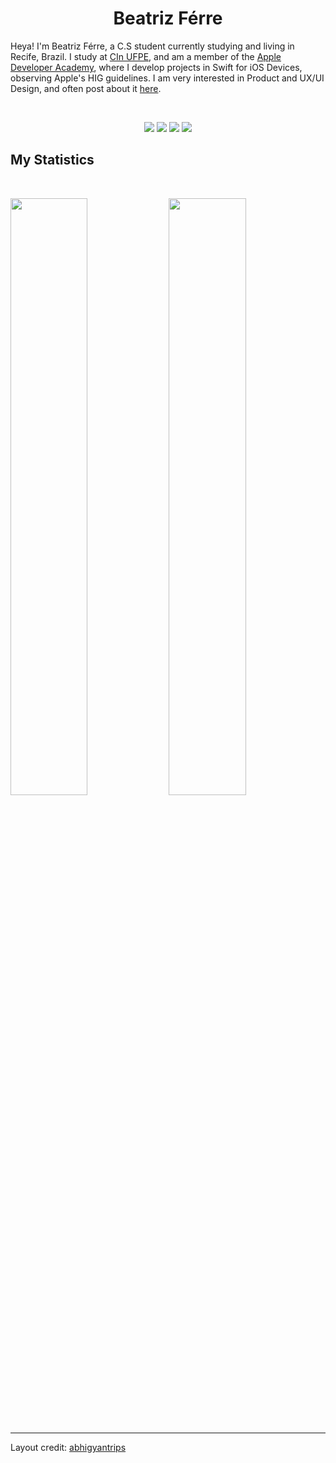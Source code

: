 <h1 align="center">
  <b>Beatriz Férre</b>
</h1>

Heya! I'm Beatriz Férre, a C.S student currently studying and living in Recife, Brazil. I study at <a href="https://portal.cin.ufpe.br">CIn UFPE</a>, and am a member of the <a href="https://www.developeracademy.cin.ufpe.br">Apple Developer Academy</a>, where I develop projects in Swift for iOS Devices, observing Apple's HIG guidelines. I am very interested in Product and UX/UI Design, and often post about it <a href= "https://www.instagram.com/okbibia/">here</a>. 

<br>

<p>
<div align="center">
  <img src="https://img.shields.io/badge/-Swift-c58545?style=for-the-badge&logo=swift&logoColor=c58545&labelColor=282828">
  <img src="https://img.shields.io/badge/-Python-98b982?style=for-the-badge&logo=python&logoColor=98b982&labelColor=282828">
  <img src="https://img.shields.io/badge/-HTML-c58545?style=for-the-badge&logo=html5&logoColor=c58545&labelColor=282828">
  <img src="https://img.shields.io/badge/c++-%2300599C.svg?style=for-the-badge&logo=c%2B%2B&logoColor=white">
</div>
</p>


<!--
<div align="center">
  <a href="https://open.spotify.com/user/6s6pbtefezpookh8gwnkko15v">
    <img src="https://spotify-readme-theta-virid.vercel.app/api?scan=true&theme=dark" width="240px">
  </a>
</div>
-->

## My Statistics

<br/>
<p align="left">
  <img width="49.5%" src="https://github-readme-stats.vercel.app/api?username=biaferre&show_icons=true&theme=gruvbox&hide_border=true" />
    <img width="49.5%" src="https://github-readme-streak-stats.herokuapp.com/?user=biaferre&theme=gruvbox&hide_border=true" />
</p>
<br>

------

Layout credit: [abhigyantrips](https://github.com/abhigyantrips)
